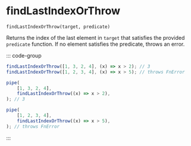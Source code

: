 # findLastIndexOrThrow

`findLastIndexOrThrow(target, predicate)`

Returns the index of the last element in `target` that satisfies the provided `predicate` function. If no element satisfies the predicate, throws an error.

::: code-group

```ts [data-first]
findLastIndexOrThrow([1, 3, 2, 4], (x) => x > 2); // 3
findLastIndexOrThrow([1, 2, 3, 4], (x) => x > 5); // throws FnError
```

```ts [data-last]
pipe(
    [1, 3, 2, 4],
    findLastIndexOrThrow((x) => x > 2),
); // 3

pipe(
    [1, 2, 3, 4],
    findLastIndexOrThrow((x) => x > 5),
); // throws FnError
```

:::
